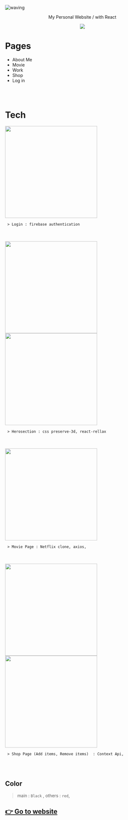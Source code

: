 ![waving](https://capsule-render.vercel.app/api?type=waving&height=200&text=My%20Personal%20Website&fontAlign=50&fontAlignY=30&color=gradient)

<p align='center'> My Personal Website / with React </p>
<p align='center'>
  <a href="https://dream-f5a51.web.app/">
    <img src="https://img.shields.io/badge/Go%20to%20my%20Website-%23F7DF1E?&style=for-the-badge&&logoColor=white"/>
  </a>

</p>



# Pages
- About Me
- Movie
- Work
- Shop
- Log in

<br><br>

# Tech

<img src="https://sujinhhh.github.io/img/login.png" height="300" />

```
 > Login : firebase authentication
```

<br><br>
<img src="https://sujinhhh.github.io/img/herosection.png" height="300" />      <img src="https://sujinhhh.github.io/img/card.png" height="300" />

```
 > Herosection : css preserve-3d, react-rellax
```


<br><br>
<img src="https://sujinhhh.github.io/img/movie.png" height="300" /> 

```
 > Movie Page : Netflix clone, axios, 
```


<br><br>
<img src="https://sujinhhh.github.io/img/shop.png" height="300" /> <img src="https://sujinhhh.github.io/img/checkout.png" height="300" /> 

```
 > Shop Page (Add items, Remove items)  : Context Api, 
```

<br><br>
## Color

> main :  `Black` , others : `red`,




## [ 👉 Go to website](https://dream-f5a51.web.app/)


